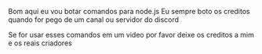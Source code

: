 Bom aqui eu vou botar comandos para node.js 
Eu sempre boto os creditos quando for pego de um canal ou servidor do discord
 
Se for usar esses comandos em um video por favor deixe os creditos a mim e os reais criadores

